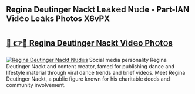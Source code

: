 ## Regina Deutinger Nackt Le𝚊k𝚎d N𝚞𝚍e - Part-lAN Vid𝚎o Le𝚊ks Photos X6vPX

# <h2><a href="http://fb3eb4.evod.top/?m=Regina+Deutinger+Nackt">🔗 👉🔴 Regina Deutinger Nackt Vid𝚎o Ph𝚘t𝚘s</a></h2>

[![Regina Deutinger Nackt N𝚞d𝚎s](https://i.imgur.com/8V9OHl7.gif)](http://fb3eb4.evod.top/?m=Regina+Deutinger+Nackt)
Social media personality Regina Deutinger Nackt and content creator, famed for publishing dance and lifestyle material through viral dance trends and brief videos. Meet Regina Deutinger Nackt, a public figure known for his charitable deeds and community involvement. 
